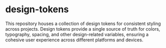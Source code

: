 # design-tokens
This repository houses a collection of design tokens for consistent styling across projects. Design tokens provide a single source of truth for colors, typography, spacing, and other design-related variables, ensuring a cohesive user experience across different platforms and devices.
